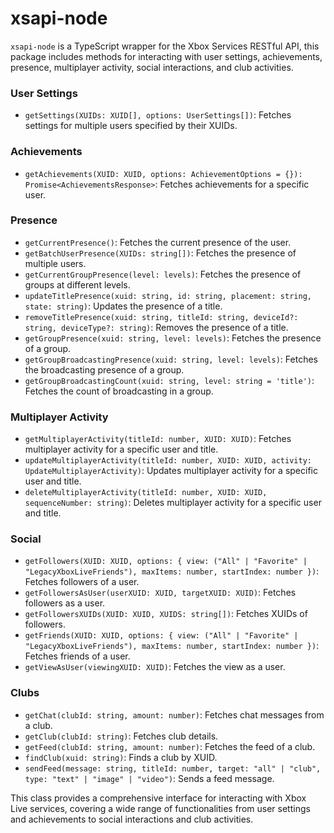 # xsapi-node
`xsapi-node` is a TypeScript wrapper for the Xbox Services RESTful API, this package includes methods for interacting with user settings, achievements, presence, multiplayer activity, social interactions, and club activities.

### User Settings
- `getSettings(XUIDs: XUID[], options: UserSettings[])`: Fetches settings for multiple users specified by their XUIDs.

### Achievements
- `getAchievements(XUID: XUID, options: AchievementOptions = {}): Promise<AchievementsResponse>`: Fetches achievements for a specific user.

### Presence
- `getCurrentPresence()`: Fetches the current presence of the user.
- `getBatchUserPresence(XUIDs: string[])`: Fetches the presence of multiple users.
- `getCurrentGroupPresence(level: levels)`: Fetches the presence of groups at different levels.
- `updateTitlePresence(xuid: string, id: string, placement: string, state: string)`: Updates the presence of a title.
- `removeTitlePresence(xuid: string, titleId: string, deviceId?: string, deviceType?: string)`: Removes the presence of a title.
- `getGroupPresence(xuid: string, level: levels)`: Fetches the presence of a group.
- `getGroupBroadcastingPresence(xuid: string, level: levels)`: Fetches the broadcasting presence of a group.
- `getGroupBroadcastingCount(xuid: string, level: string = 'title')`: Fetches the count of broadcasting in a group.

### Multiplayer Activity
- `getMultiplayerActivity(titleId: number, XUID: XUID)`: Fetches multiplayer activity for a specific user and title.
- `updateMultiplayerActivity(titleId: number, XUID: XUID, activity: UpdateMultiplayerActivity)`: Updates multiplayer activity for a specific user and title.
- `deleteMultiplayerActivity(titleId: number, XUID: XUID, sequenceNumber: string)`: Deletes multiplayer activity for a specific user and title.

### Social
- `getFollowers(XUID: XUID, options: { view: ("All" | "Favorite" | "LegacyXboxLiveFriends"), maxItems: number, startIndex: number })`: Fetches followers of a user.
- `getFollowersAsUser(userXUID: XUID, targetXUID: XUID)`: Fetches followers as a user.
- `getFollowersXUIDs(XUID: XUID, XUIDS: string[])`: Fetches XUIDs of followers.
- `getFriends(XUID: XUID, options: { view: ("All" | "Favorite" | "LegacyXboxLiveFriends"), maxItems: number, startIndex: number })`: Fetches friends of a user.
- `getViewAsUser(viewingXUID: XUID)`: Fetches the view as a user.

### Clubs
- `getChat(clubId: string, amount: number)`: Fetches chat messages from a club.
- `getClub(clubId: string)`: Fetches club details.
- `getFeed(clubId: string, amount: number)`: Fetches the feed of a club.
- `findClub(xuid: string)`: Finds a club by XUID.
- `sendFeed(message: string, titleId: number, target: "all" | "club", type: "text" | "image" | "video")`: Sends a feed message.

This class provides a comprehensive interface for interacting with Xbox Live services, covering a wide range of functionalities from user settings and achievements to social interactions and club activities.